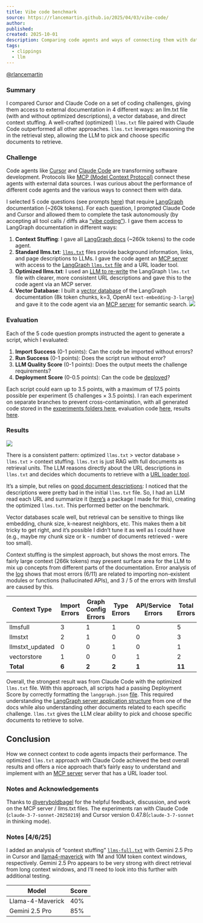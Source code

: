 ```yaml
---
title: Vibe code benchmark
source: https://rlancemartin.github.io/2025/04/03/vibe-code/
author:
published:
created: 2025-10-01
description: Comparing code agents and ways of connecting them with data.
tags:
  - clippings
  - llm
---
```

[@rlancemartin](https://x.com/RLanceMartin)

### Summary

I compared Cursor and Claude Code on a set of coding challenges, giving them access to external documentation in 4 different ways: an llm.txt file (with and without optimized descriptions), a vector database, and direct context stuffing. A well-crafted (optimized) `llms.txt` file paired with Claude Code outperformed all other approaches. `llms.txt` leverages reasoning the in the retrieval step, allowing the LLM to pick and choose specific documents to retrieve.

### Challenge

Code agents like [Cursor](https://www.cursor.com/) and [Claude Code](https://docs.anthropic.com/en/docs/agents-and-tools/claude-code/overview) are transforming software development. Protocols like [MCP (Model Context Protocol)](https://www.anthropic.com/news/model-context-protocol) connect these agents with external data sources. I was curious about the performance of different code agents and the various ways to connect them with data.

I selected 5 code questions (see prompts [here](https://github.com/rlancemartin/vibe-code-benchmark?tab=readme-ov-file#langgraph-challenges)) that require [LangGraph](https://langchain-ai.github.io/langgraph/) documentation (~260k tokens). For each question, I prompted Claude Code and Cursor and allowed them to complete the task autonomously (by accepting all tool calls / diffs aka [“vibe coding”](https://x.com/karpathy/status/1886192184808149383?lang=en)). I gave them access to LangGraph documentation in different ways:

1. **Context Stuffing**: I gave all [LangGraph docs](https://langchain-ai.github.io/langgraph/llms-full.txt) (~260k tokens) to the code agent.
2. **Standard llms.txt**: [`llms.txt`](https://llmstxt.org/) files provide background information, links, and page descriptions to LLMs. I gave the code agent an [MCP server](https://github.com/langchain-ai/mcpdoc) with access to the [LangGraph `llms.txt` file](https://github.com/langchain-ai/langgraph/pull/3987/commits/43e039d97faa7d0b4af2e407c64d830379f02ab4) and a URL loader tool.
3. **Optimized llms.txt**: I used an [LLM to re-write](https://github.com/rlancemartin/llmstxt_architect) the LangGraph `llms.txt` file with clearer, more consistent URL descriptions and gave this to the code agent via an MCP server.
4. **Vector Database**: I built a [vector database](https://github.com/langchain-ai/vibe-code-benchmark/blob/main/context_and_mcp/build_langgraph_context.py) of the LangGraph documentation (8k token chunks, k=3, OpenAI `text-embedding-3-large`) and gave it to the code agent via an [MCP server](https://github.com/langchain-ai/vibe-code-benchmark/blob/main/context_and_mcp/langgraph_vectorstore_mcp.py) for semantic search.
![](https://rlancemartin.github.io/assets/llm_context.png)

### Evaluation

Each of the 5 code question prompts instructed the agent to generate a script, which I evaluated:

1. **Import Success** (0-1 points): Can the code be imported without errors?
2. **Run Success** (0-1 points): Does the script run without error?
3. **LLM Quality Score** (0-1 points): Does the output meets the challenge requirements?
4. **Deployment Score** (0-0.5 points): Can the code be [deployed](https://langchain-ai.github.io/langgraph/tutorials/langgraph-platform/local-server/)?

Each script could earn up to 3.5 points, with a maximum of 17.5 points possible per experiment (5 challenges × 3.5 points). I ran each experiment on separate branches to prevent cross-contamination, with all generated code stored in the [experiments folders here](https://github.com/rlancemartin/vibe-code-benchmark/tree/main/expts), evaluation code [here](https://github.com/rlancemartin/vibe-code-benchmark/tree/main/eval), results [here](https://github.com/rlancemartin/vibe-code-benchmark/tree/main/eval/logs/eval_run_20250402).

### Results

![](https://rlancemartin.github.io/assets/vibe_code_benchmark.png)

There is a consistent pattern: optimized `llms.txt` > vector database > `llms.txt` > context stuffing. `llms.txt` is just RAG with full documents as retrieval units. The LLM reasons directly about the URL descriptions in `llms.txt` and decides which documents to retrieve with a [URL loader tool](https://github.com/langchain-ai/mcpdoc).

It’s a simple, but relies on [good document descriptions](https://github.com/rlancemartin/llmstxt_architect): I noticed that the descriptions were pretty bad in the initial `llms.txt` file. So, I had an LLM read each URL and summarize it ([here’s](https://github.com/rlancemartin/llmstxt_architect) a package I made for this), creating the optimized `llms.txt`. This performed better on the benchmark.

Vector databases scale well, but retrieval can be sensitive to things like embedding, chunk size, k-nearest neighbors, etc. This makes them a bit tricky to get right, and it’s possible I didn’t tune it as well as I could have (e.g., maybe my chunk size or k - number of documents retrieved - were too small).

Context stuffing is the simplest approach, but shows the most errors. The fairly large context (266k tokens) may present surface area for the LLM to mix up concepts from different parts of the documentation. Error analysis of the [log](https://github.com/rlancemartin/vibe-code-benchmark/blob/main/eval/logs/eval_run_20250402/eval_report_20250402_221445.txt) shows that most errors (6/11) are related to importing non-existent modules or functions (hallucinated APIs), and 3 / 5 of the errors with llmsfull are caused by this.

| Context Type | Import Errors | Graph Config Errors | Type Errors | API/Service Errors | Total Errors |
| --- | --- | --- | --- | --- | --- |
| llmsfull | 3 | 1 | 1 | 0 | 5 |
| llmstxt | 2 | 1 | 0 | 0 | 3 |
| llmstxt\_updated | 0 | 0 | 1 | 0 | 1 |
| vectorstore | 1 | 0 | 0 | 1 | 2 |
| **Total** | **6** | **2** | **2** | **1** | **11** |

Overall, the strongest result was from Claude Code with the optimized `llms.txt` file. With this approach, all scripts had a passing Deployment Score by correctly formatting the `langgraph.json` [file](https://langchain-ai.github.io/langgraph/tutorials/langgraph-platform/local-server/). This required understanding the [LangGraph server application structure](https://langchain-ai.github.io/langgraph/concepts/application_structure/) from one of the docs while also understanding other documents related to each specific challenge. `llms.txt` gives the LLM clear ability to pick and choose specific documents to retrieve to solve.

## Conclusion

How we connect context to code agents impacts their performance. The optimized `llms.txt` approach with Claude Code achieved the best overall results and offers a nice approach that’s fairly easy to understand and implement with an [MCP server](https://github.com/langchain-ai/mcpdoc) server that has a URL loader tool.

### Notes and Acknowledgements

Thanks to [@veryboldbagel](https://x.com/veryboldbagel) for the helpful feedback, discussion, and work on the MCP server / llms.txt files. The experiments ran with Claude Code (`claude-3-7-sonnet-20250219`) and Cursor version 0.47.8(`claude-3-7-sonnet` in thinking mode).

### Notes \[4/6/25\]

I added an analysis of “context stuffing” [`llms-full.txt`](https://langchain-ai.github.io/langgraph/llms-full.txt) with Gemini 2.5 Pro in Cursor and [llama4-maverick](https://ai.meta.com/blog/llama-4-multimodal-intelligence/) with 1M and 10M token context windows, respectively. Gemini 2.5 Pro appears to be very strong with direct retrieval from long context windows, and I’ll need to look into this further with additional testing.

| Model | Score |
| --- | --- |
| Llama-4-Maverick | 40% |
| Gemini 2.5 Pro | 85% |